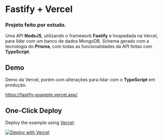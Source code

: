 # Fastify + Vercel

### Projeto feito por estudo.

Uma API **NodeJS**, utilizando o framework **Fastify** e hospedada na Vercel, para lidar com um banco de dados MongoDB. Schema gerado com a tecnologia do **Prisma**, com todas as funcionalidades da API feitas com **TypeScript**.

## Demo

Demo da Vercel, porém com alterações para lidar com o **TypeScript** em produção.

https://fastify-example.vercel.app/

## One-Click Deploy

Deploy the example using [Vercel](https://vercel.com?utm_source=github&utm_medium=readme&utm_campaign=vercel-examples):

[![Deploy with Vercel](https://vercel.com/button)](https://vercel.com/new/clone?repository-url=https://github.com/vercel/examples/tree/main/starter/fastify&project-name=fastify&repository-name=fastify)
